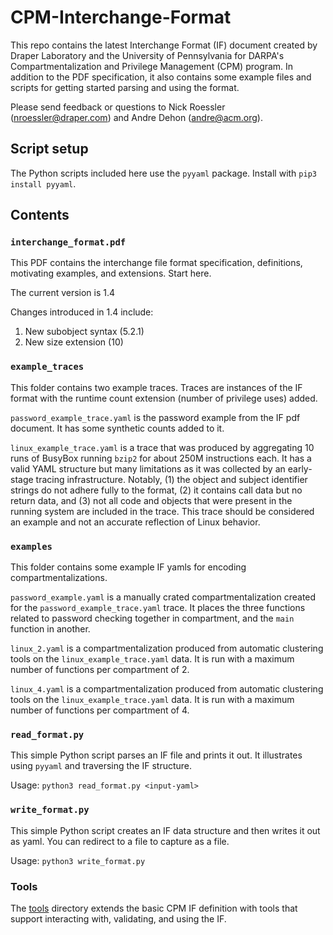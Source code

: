 # CPM-Interchange-Format

This repo contains the latest Interchange Format (IF) document created by Draper Laboratory and the University of Pennsylvania for DARPA's Compartmentalization and Privilege Management (CPM) program. In addition to the PDF specification, it also contains some example files and scripts for getting started parsing and using the format.

Please send feedback or questions to Nick Roessler (nroessler@draper.com) and Andre Dehon (andre@acm.org).

## Script setup

The Python scripts included here use the `pyyaml` package. Install with `pip3 install pyyaml`.

## Contents

### `interchange_format.pdf`

This PDF contains the interchange file format specification, definitions, motivating examples, and extensions. Start here.

The current version is 1.4

Changes introduced in 1.4 include:

1. New subobject syntax (5.2.1)
2. New size extension (10)

### `example_traces`

This folder contains two example traces. Traces are instances of the IF format with the runtime count extension (number of privilege uses) added.

`password_example_trace.yaml` is the password example from the IF pdf document. It has some synthetic counts added to it.

`linux_example_trace.yaml` is a trace that was produced by aggregating 10 runs of BusyBox running `bzip2` for about 250M instructions each. It has a valid YAML structure but many limitations as it was collected by an early-stage tracing infrastructure. Notably, (1) the object and subject identifier strings do not adhere fully to the format, (2) it contains call data but no return data, and (3) not all code and objects that were present in the running system are included in the trace. This trace should be considered an example and not an accurate reflection of Linux behavior.

### `examples`

This folder contains some example IF yamls for encoding compartmentalizations.

`password_example.yaml` is a manually crated compartmentalization created for the `password_example_trace.yaml` trace. It places the three functions related to password checking together in compartment, and the `main` function in another.

`linux_2.yaml` is a compartmentalization produced from automatic clustering tools on the `linux_example_trace.yaml` data. It is run with a maximum number of functions per compartment of 2.

`linux_4.yaml` is a compartmentalization produced from automatic clustering tools on the `linux_example_trace.yaml` data. It is run with a maximum number of functions per compartment of 4.

### `read_format.py`

This simple Python script parses an IF file and prints it out. It illustrates using `pyyaml` and traversing the IF structure.

Usage: `python3 read_format.py <input-yaml>`

### `write_format.py`

This simple Python script creates an IF data structure and then writes it out as yaml. You can redirect to a file to capture as a file.

Usage: `python3 write_format.py`

### Tools

The [tools](./tools) directory extends the basic CPM IF definition with tools that support interacting with, validating, and using the IF.

